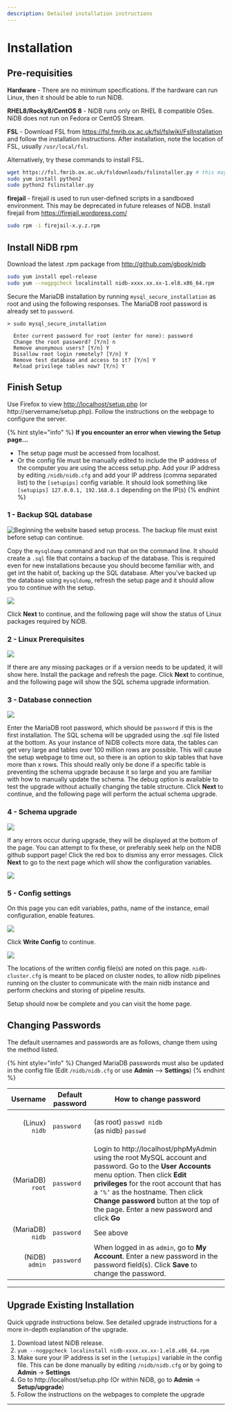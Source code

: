 ```yaml
---
description: Detailed installation instructions
---
```


# Installation

## Pre-requisities

**Hardware** - There are no minimum specifications. If the hardware can run Linux, then it should be able to run NiDB.

**RHEL8/Rocky8/CentOS 8** - NiDB runs only on RHEL 8 compatible OSes. NiDB does not run on Fedora or CentOS Stream.

**FSL** - Download FSL from https://fsl.fmrib.ox.ac.uk/fsl/fslwiki/FslInstallation and follow the installation instructions. After installation, note the location of FSL, usually `/usr/local/fsl`.

Alternatively, try these commands to install FSL.

```bash
wget https://fsl.fmrib.ox.ac.uk/fsldownloads/fslinstaller.py # this may work
sudo yum install python2
sudo python2 fslinstaller.py
```

**firejail** - firejail is used to run user-defined scripts in a sandboxed environment. This may be deprecated in future releases of NiDB. Install firejail from https://firejail.wordpress.com/

```bash
sudo rpm -i firejail-x.y.z.rpm
```

## Install NiDB rpm

Download the latest .rpm package from http://github.com/gbook/nidb

```bash
sudo yum install epel-release
sudo yum --nogpgcheck localinstall nidb-xxxx.xx.xx-1.el8.x86_64.rpm
```

Secure the MariaDB installation by running `mysql_secure_installation` as root and using the following responses. The MariaDB root password is already set to `password`.

```
> sudo mysql_secure_installation
  
  Enter current password for root (enter for none): password
  Change the root password? [Y/n] n
  Remove anonymous users? [Y/n] Y
  Disallow root login remotely? [Y/n] Y
  Remove test database and access to it? [Y/n] Y
  Reload privilege tables now? [Y/n] Y
```

## Finish Setup

Use Firefox to view [http://localhost/setup.php](http://localhost/setup.php) (or http://servername/setup.php). Follow the instructions on the webpage to configure the server.

{% hint style="info" %}
**If you encounter an error when viewing the Setup page...**

* The setup page must be accessed from localhost.
* Or the config file must be manually edited to include the IP address of the computer you are using the access setup.php. Add your IP address by editing `/nidb/nidb.cfg` and add your IP address (comma separated list) to the `[setupips]` config variable. It should look something like `[setupips] 127.0.0.1, 192.168.0.1` depending on the IP(s)
{% endhint %}

### **1 - Backup SQL database**

![Beginning the website based setup process. The backup file must exist before setup can continue.](https://user-images.githubusercontent.com/8302215/162640572-c1d6ff3f-20d9-4caa-9a95-8602a220c91e.png)

Copy the `mysqldump` command and run that on the command line. It should create a `.sql` file that contains a backup of the database. This is required even for new installations because you should become familiar with, and get int the habit of, backing up the SQL database. After you've backed up the database using `mysqldump`, refresh the setup page and it should allow you to continue with the setup.

![](https://user-images.githubusercontent.com/8302215/162640676-6ea51f70-8fa5-4de3-ae0e-378f7a975c5f.png)

Click **Next** to continue, and the following page will show the status of Linux packages required by NiDB.

### 2 - Linux Prerequisites

![](https://user-images.githubusercontent.com/8302215/162640726-9654b0dd-36bb-4eee-b103-a9e5c4224399.png)

If there are any missing packages or if a version needs to be updated, it will show here. Install the package and refresh the page. Click **Next** to continue, and the following page will show the SQL schema upgrade information.

### 3 - Database connection

![](https://user-images.githubusercontent.com/8302215/162640778-a5cf1971-7030-44d6-9381-508aa021b76e.png)

Enter the MariaDB root password, which should be `password` if this is the first installation. The SQL schema will be upgraded using the .sql file listed at the bottom. As your instance of NiDB collects more data, the tables can get very large and tables over 100 million rows are possible. This will cause the setup webpage to time out, so there is an option to skip tables that have more than x rows. This should really only be done if a specific table is preventing the schema upgrade because it so large and you are familiar with how to manually update the schema. The debug option is available to test the upgrade without actually changing the table structure. Click **Next** to continue, and the following page will perform the actual schema upgrade.

### 4 - Schema upgrade

![](https://user-images.githubusercontent.com/8302215/162641016-ce2bde85-f818-472d-b48a-e66329ca9cba.png)

If any errors occur during upgrade, they will be displayed at the bottom of the page. You can attempt to fix these, or preferably seek help on the NiDB github support page! Click the red box to dismiss any error messages. Click **Next** to go to the next page which will show the configuration variables.

![](https://user-images.githubusercontent.com/8302215/162641071-6d7c71da-c4ad-4d9f-9265-a7d075d59521.png)

### 5 - Config settings

On this page you can edit variables, paths, name of the instance, email configuration, enable features.

![](https://user-images.githubusercontent.com/8302215/162641160-ce57d223-941f-43ba-8c35-d08837998d49.png)

Click **Write Config** to continue.

![](https://user-images.githubusercontent.com/8302215/162641179-b36025a1-4923-42a3-a83c-d77f90f00180.png)

The locations of the written config file(s) are noted on this page. `nidb-cluster.cfg` is meant to be placed on cluster nodes, to allow nidb pipelines running on the cluster to communicate with the main nidb instance and perform checkins and storing of pipeline results.

Setup should now be complete and you can visit the home page.

## Changing Passwords

The default usernames and passwords are as follows, change them using the method listed.&#x20;

{% hint style="info" %}
Changed MariaDB passwords must also be updated in the config file (Edit `/nidb/nidb.cfg` or use **Admin** --> **Settings**)
{% endhint %}

|         Username | Default password | How to change password                                                                                                                                                                                                                                                                                             |
| ---------------: | ---------------- | ------------------------------------------------------------------------------------------------------------------------------------------------------------------------------------------------------------------------------------------------------------------------------------------------------------------ |
|   (Linux) `nidb` | `password`       | <p>(as root) <code>passwd nidb</code><br>(as nidb) <code>passwd</code></p>                                                                                                                                                                                                                                         |
| (MariaDB) `root` | `password`       | Login to http://localhost/phpMyAdmin using the root MySQL account and password. Go to the **User Accounts** menu option. Then click **Edit privileges** for the root account that has a `‘%’` as the hostname. Then click **Change password** button at the top of the page. Enter a new password and click **Go** |
| (MariaDB) `nidb` | `password`       | See above                                                                                                                                                                                                                                                                                                          |
|   (NiDB) `admin` | `password`       | When logged in as `admin`, go to **My Account**. Enter a new password in the password field(s). Click **Save** to change the password.                                                                                                                                                                             |

***

## Upgrade Existing Installation

Quick upgrade instructions below. See detailed upgrade instructions for a more in-depth explanation of the upgrade.

1. Download latest NiDB release.
2. `yum --nogpgcheck localinstall nidb-xxxx.xx.xx-1.el8.x86_64.rpm`
3. Make sure your IP address is set in the `[setupips]` variable in the config file. This can be done manually by editing `/nidb/nidb.cfg` or by going to **Admin** → **Settings**
4. Go to http://localhost/setup.php (Or within NiDB, go to **Admin** → **Setup/upgrade**)
5. Follow the instructions on the webpages to complete the upgrade

***
